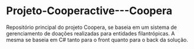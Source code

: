 # Projeto-Cooperactive---Coopera
Repositório principal do projeto Coopera, se baseia em um sistema de gerenciamento de doações realizadas para entidades filantrópicas. A mesma se baseia em C# tanto para o front quanto para o back da solução.      
